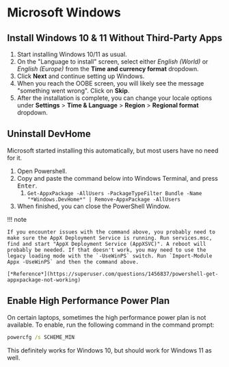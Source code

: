 # Microsoft Windows

## Install Windows 10 & 11 Without Third-Party Apps

1. Start installing Windows 10/11 as usual.
2. On the "Language to install" screen, select either *English (World)* or *English (Europe)* from the **Time and currency format** dropdown.
3. Click **Next** and continue setting up Windows.
4. When you reach the OOBE screen, you will likely see the message "something went wrong". Click on **Skip**.
5. After the installation is complete, you can change your locale options under **Settings** > **Time & Language** > **Region** > **Regional format** dropdown.

## Uninstall DevHome

Microsoft started installing this automatically, but most users have no need for it.

1. Open Powershell.
2. Copy and paste the command below into Windows Terminal, and press <kbd>Enter</kbd>.
    1. `Get-AppxPackage -AllUsers -PackageTypeFilter Bundle -Name "*Windows.DevHome*" | Remove-AppxPackage -AllUsers`
3. When finished, you can close the PowerShell Window.

!!! note

    If you encounter issues with the command above, you probably need to make sure the AppX Deployment Service is running. Run services.msc, find and start "AppX Deployment Service (AppXSVC)". A reboot will probably be needed. If that doesn't work, you may need to use the legacy loading mode with the `-UseWinPS` switch. Run `Import-Module Appx -UseWinPS` and then the command above.

    [*Reference*](https://superuser.com/questions/1456837/powershell-get-appxpackage-not-working)

## Enable High Performance Power Plan

On certain laptops, sometimes the high performance power plan is not available. To enable, run the following command in the command prompt:

```cmd
powercfg /s SCHEME_MIN
```

This definitely works for Windows 10, but should work for Windows 11 as well.